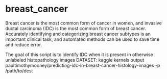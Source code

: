 # breast_cancer
Breast cancer is the most common form of cancer in women, and invasive ductal carcinoma (IDC) is the most common form of breast cancer. Accurately identifying and categorizing breast cancer subtypes is an important clinical task, and automated methods can be used to save time and reduce error.

The goal of this script is to identify IDC when it is present in otherwise unlabeled histopathology images
DATASET:
kaggle kernels output paultimothymooney/predicting-idc-in-breast-cancer-histology-images -p /path/to/dest
